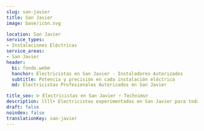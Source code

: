 ```yaml
---
slug: san-javier
title: San Javier
image: base/icon.svg

location: San Javier
service_types:
- Instalaciones Eléctricas
service_areas:
- San Javier
header:
  bi: fondo.webm
  hanchor: Electricistas en San Javier - Instaladores Autorizados
  subtitle: Potencia y precisión en cada instalación eléctrica
  md: Electricistas Profesionales Autorizados en San Javier

title_seo: ᐅ Electricistas en San Javier ⚡️ Technimur
description: llll➤ Electricistas experimentados en San Javier para todas tus necesidades eléctricas. Servicio rápido, eficaz y de confianza ✅ ¡Contáctanos!
draft: false
noindex: false
translationKey: san-javier
---
```

